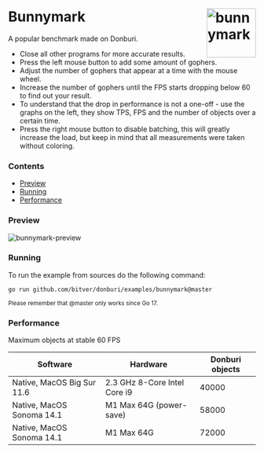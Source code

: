 # <img align="right" width="100" src="https://user-images.githubusercontent.com/19890545/147268423-d643c63a-96d2-40d1-9791-6cd842dc5647.png" alt="bunnymark" title="bunnymark" /> Bunnymark

A popular benchmark made on Donburi.

- Close all other programs for more accurate results.
- Press the left mouse button to add some amount of gophers.
- Adjust the number of gophers that appear at a time with the mouse wheel.
- Increase the number of gophers until the FPS starts dropping below 60 to find out your result.
- To understand that the drop in performance is not a one-off - use the graphs on the left, they show TPS, FPS and the number of objects over a certain time.
- Press the right mouse button to disable batching, this will greatly increase the load, but keep in mind that all measurements were taken without coloring.

### Contents

- [Preview](#preview)
- [Running](#running)
- [Performance](#performance)


### Preview

![bunnymark-preview](https://user-images.githubusercontent.com/1475839/150521292-9d3ec2c9-b96f-4cc1-a778-57dabfbd46b6.gif)

### Running

To run the example from sources do the following command:

```
go run github.com/bitver/donburi/examples/bunnymark@master
```
<sub>Please remember that @master only works since Go 17.</sub>

### Performance

Maximum objects at stable 60 FPS

| Software                                     | Hardware                     |  Donburi objects |
|----------------------------------------------|------------------------------|-----------------|
| Native, MacOS Big Sur 11.6                   | 2.3 GHz 8-Core Intel Core i9 | 40000           |
| Native, MacOS Sonoma 14.1                   | M1 Max 64G (power-save) | 58000           |
| Native, MacOS Sonoma 14.1                   | M1 Max 64G  | 72000           |
